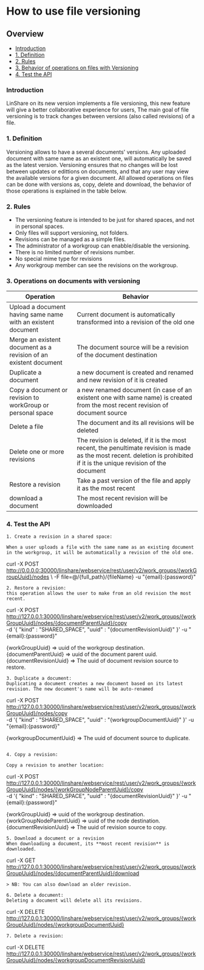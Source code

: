 # How to use file versioning

## Overview
* [Introduction](#introduction)
* [1. Definition](#1-definition)
* [2. Rules](#2-rules)
* [3. Behavior of operations on files with Versioning](#3-behavior-of-operations-on-files-with-versioning)
* [4. Test the API](#4-test-the-api)

### Introduction
LinShare on its new  version implements a file versioning, this new feature will give a better collaborative experience for users, The main goal of file versioning is to track changes between versions (also called revisions) of a file.


### 1. Definition
Versioning allows to have a several documents' versions. Any uploaded document with same name as an existent one, will automatically be saved as the latest version. Versioning ensures that no changes will be lost between updates or edittions on documents, and that any user may view the available versions for a given document.
All allowed operations on files can be done with versions as, copy, delete  and download, the behavior of those operations is explained in the table below.

### 2. Rules
* The versioning feature is intended to be just for shared spaces, and not in personal spaces.  
* Only files will support versioning, not folders.
* Revisions can be managed as a simple files.
* The administrator of a workgroup can enabble/disable the versioning.
* There is no limited number of revisions number.
* No special mime type for revisions
* Any workgroup member can see the revisions on the workgroup.


### 3. Operations on documents with versioning


| Operation                                                              | Behavior                                                                                                                                                                                                  |
|------------------------------------------------------------------------|----------------------------------------------------------------------------------------------------------------------------------------------------------------------------------------------------------|
| Upload a document having same name with an existent document                   | Current document is automatically  transformed into a revision of the old one                                                                                                                        |
| Merge an existent document as a revision of an existent document | The document source will be a revision  of the document destination                                                                                                                                                            |
| Duplicate a document                                         | a new document is created and renamed and new revision of it is created                                                                                                                      |
| Copy a document or revision to workGroup or personal space                                            | a new renamed document (in case of an existent one with same name) is created from the most recent revision of document source                                                                                                                        |
| Delete a file                                                          | The document and its all revisions will be deleted                                                                                                                                                        |
| Delete one or more revisions                                          | The revision is deleted, if it is the most recent, the penultimate revision is made as the most recent. deletion is prohibited if it is the unique revision of the document |
| Restore a revision                                                     | Take a past version of the file and apply it as the most recent                                                                                                                                              |
| download a document                                                        |The most recent  revision will be downloaded                                                                                                                                                          |

### 4. Test the API
```
1. Create a revision in a shared space:  

When a user uploads a file with the same name as an existing document in the workgroup, it will be automatically a revision of the old one.
```
curl -X POST \
http://0.0.0.0:30000/linshare/webservice/rest/user/v2/work_groups/{workGroupUuid}/nodes \ -F file=@/{full_path}/{fileName} -u "{email}:{password}"
```
2. Restore a revision:
this operation allows the user to make from an old revision the most recent.
```
curl -X POST \
  http://127.0.0.1:30000/linshare/webservice/rest/user/v2/work_groups/{workGroupUuid}/nodes/{documentParentUuid}/copy \
  -d '{
	 "kind" : "SHARED_SPACE",
	 "uuid" : "{documentRevisionUuid}"
}'
-u "{email}:{password}"

{workGroupUuid} => uuid of the  workgroup destination.
{documentParentUuid} => uuid of the document parent uuid.
{documentRevisionUuid} => The uuid of document revision source to restore.
```
3. Duplicate a document:  
Duplicating a document creates a new document based on its latest revision. The new document's name will be auto-renamed

```
curl -X POST \
  http://127.0.0.1:30000/linshare/webservice/rest/user/v2/work_groups/{workGroupUuid}/nodes/copy \
  -d '{
	 "kind" : "SHARED_SPACE",
	 "uuid" : "{workgroupDocumentUuid}"
}'
-u "{email}:{password}"

{workgroupDocumentUuid} => The uuid of document source to duplicate.
```

4. Copy a revision:

Copy a revision to another location:

```
curl -X POST \
  http://127.0.0.1:30000/linshare/webservice/rest/user/v2/work_groups/{workGroupUuid}/nodes/{workGroupNodeParentUuid}/copy \
  -d '{
	 "kind" : "SHARED_SPACE",
	 "uuid" : "{documentRevisionUuid}"
}'
-u "{email}:{password}"

{workGroupUuid} => uuid of the  workgroup destination.
{workGroupNodeParentUuid} => uuid of the node destination.
{documentRevisionUuid} => The uuid of revision source to copy.
```
5. Download a document or a revision  
When downloading a document, its **most recent revision** is downloaded.

```
curl -X GET \
  http://127.0.0.1:30000/linshare/webservice/rest/user/v2/work_groups/{workGroupUuid}/nodes/{documentParentUuid}/download
```
> NB: You can also download an older revision.

6. Delete a document:  
Deleting a document will delete all its revisions.

```
curl -X DELETE \
  http://127.0.0.1:30000/linshare/webservice/rest/user/v2/work_groups/{workGroupUuid}/nodes/{workgroupDocumentUuid}
```
7. Delete a revision:

```
curl -X DELETE \
  http://127.0.0.1:30000/linshare/webservice/rest/user/v2/work_groups/{workGroupUuid}/nodes/{workgroupDocumentRevisionUuid}
```
